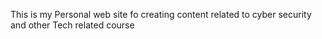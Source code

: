 This is my Personal web site fo creating content related to cyber security and other Tech related course
